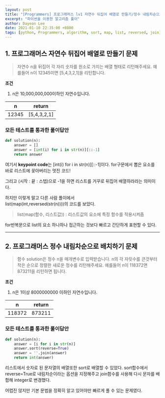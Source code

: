 ```yaml
---
layout: post
title: "[Programmers] 프로그래머스 lv1 자연수 뒤집어 배열로 만들기/정수 내림차순으로 배치하기 "
excerpt: "파이썬을 이용한 알고리즘 풀이"
author: Dayeon Lee
date: 2021-01-10 22:35:00 +0800
tags: [python, Programmers, algorithm, sort, map, list, reversed, join]
---
```



## 1. 프로그래머스 자연수 뒤집어 배열로 만들기 문제  
> 자연수 n을 뒤집어 각 자리 숫자를 원소로 가지는 배열 형태로 리턴해주세요. 예를들어 n이 12345이면 [5,4,3,2,1]을 리턴합니다.

**조건**
1. n은 10,000,000,000이하인 자연수입니다.



|n|return|
|--|--|
|12345|[5,4,3,2,1]|



### 모든 테스트를 통과한 풀이답안

```Python
def solution(n):
    answer = []
    answer = [int(i) for i in str(n)][::-1]
    return answer
  ```

여기서 **keypoint code**는 [int(i) for i in str(n)][::-1]이다. 
for구문에서 뽑은 요소를 바로 리스트에 꽂아버리는 멋진 코드! 

그리고 (시작 : 끝 : 스텝)으로 -1을 하면 리스트를 거꾸로 뒤집어 배열하라라는 의미이다. 

하지만 이렇게 말고 다른 사람 풀이에서   
list(map(int,reversed(str(n))))의 코드를 보았다.   

> list(map(함수, 리스트값)) : 리스트값의 요소에 특정 함수를 적용시켜줌

for반복문으로 list의 요소 하나하나 접근하는 것보다 빠르고 간단하게 표현할 수 있다.   



----------------------

## 2. 프로그래머스 정수 내림차순으로 배치하기 문제  
> 함수 solution은 정수 n을 매개변수로 입력받습니다. n의 각 자릿수를 큰것부터 작은 순으로 정렬한 새로운 정수를 리턴해주세요. 예를들어 n이 118372면 873211을 리턴하면 됩니다.

**조건**
1. n은 1이상 8000000000 이하인 자연수입니다.



|n|return|
|--|--|
|118372|873211|



### 모든 테스트를 통과한 풀이답안

```Python
def solution(n):
    answer = [i for i in str(n)]
    answer.sort(reverse=True)
    answer = ''.join(answer)
    return int(answer)
  ```

리스트에서 숫자로 된 문자열의 배열또한 sort로 배열할 수 있었다. 
sort합수에서 reverse=True로 내림차순이라는 옵션을 지정해주고 join함수를 사용해 다시 문자를 배합해 integer로 변경했다.   

어렵진 않지만 기본 문법을 정확히 알고 있어야만 빠르게 풀 수 있는 문제였다.   
